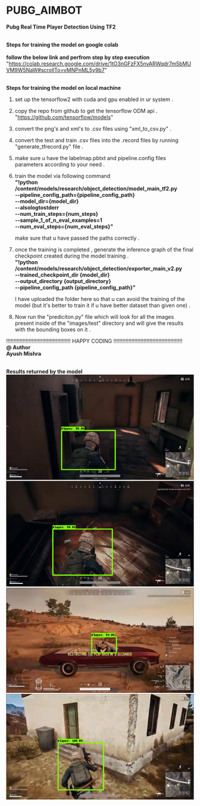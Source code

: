 # PUBG_AIMBOT
<b>Pubg Real Time Player Detection Using TF2 </b>

<br/><b>Steps for training the model on google colab </b><br/>
<br/><b> follow the below link and perfrom step by step execution </b><br/>
"https://colab.research.google.com/drive/1tO3nGFzFX5nvARWqdr7m5bMUVM9W5NaW#scrollTo=vMNPnML5y9b7"

<br/><b>Steps for training the model on local machine </b><br/>

1) set up the tensorflow2 with cuda and gpu enabled in ur system . 
2) copy the repo from github to get the tensorflow ODM api . 
        "https://github.com/tensorflow/models"
3) convert the png's and xml's to .csv files using "xml_to_csv.py" . 
4) convert the test and train .csv files into the .record files by running "generate_tfrecord.py" file .
5) make sure u have the labelmap.pbtxt and pipeline.config files parameters according to your need .
6) train the model via following command
<br/><b>"!python /content/models/research/object_detection/model_main_tf2.py \
    --pipeline_config_path={pipeline_config_path} \
    --model_dir={model_dir} \
    --alsologtostderr \
    --num_train_steps={num_steps} \
    --sample_1_of_n_eval_examples=1 \
    --num_eval_steps={num_eval_steps}"</b><br/>
    
   make sure that u have passed the paths correctly . 
7) once the training is completed , generate the inference graph of the final checkpoint created during the model training .
  <br/><b> "!python /content/models/research/object_detection/exporter_main_v2.py \
    --trained_checkpoint_dir {model_dir} \
    --output_directory {output_directory} \
    --pipeline_config_path {pipeline_config_path}"</b><br/>
    
    I have uploaded the folder here so that u can avoid the training of the model (but it's better to train it if u have better dataset than given one) .
8) Now run the "prediciton.py" file which will look for all the images present inside of the "images/test" directory and will give
    the results with the bounding boxes on it .
 
    
!!!!!!!!!!!!!!!!!!!!!!!!!!!!!!!!!!!!!!!!!!! HAPPY CODING !!!!!!!!!!!!!!!!!!!!!!!!!!!!!!!!!!!!!!!!!!!!!!<br/>
<b>@ Author </b> <br/>
<b>Ayush Mishra</b><br/>


<br/><b> Results returned by the model </b> <br/>
![](/predictions/1.png) <br/>
![](/predictions/2.png) <br/>
![](/predictions/3.png) <br/>
![](/predictions/4.png) <br/>


